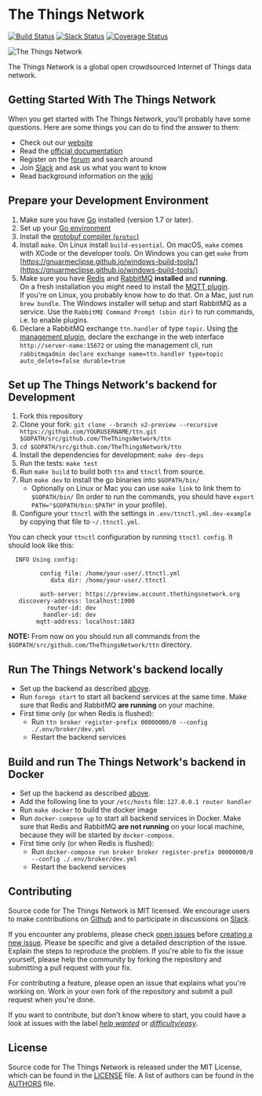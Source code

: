 The Things Network
==================

[![Build Status](https://travis-ci.org/TheThingsNetwork/ttn.svg?branch=develop)](https://travis-ci.org/TheThingsNetwork/ttn) [![Slack Status](https://slack.thethingsnetwork.org/badge.svg)](https://slack.thethingsnetwork.org/) [![Coverage Status](https://coveralls.io/repos/github/TheThingsNetwork/ttn/badge.svg?branch=develop)](https://coveralls.io/github/TheThingsNetwork/ttn?branch=develop)

![The Things Network](http://thethingsnetwork.org/static/ttn/media/The%20Things%20Uitlijning.svg)

The Things Network is a global open crowdsourced Internet of Things data network.

## Getting Started With The Things Network

When you get started with The Things Network, you'll probably have some questions. Here are some things you can do to find the answer to them:

- Check out our [website](https://www.thethingsnetwork.org/)
- Read the [official documentation](https://www.thethingsnetwork.org/docs/)
- Register on the [forum](https://www.thethingsnetwork.org/forum/) and search around
- Join [Slack](https://slack.thethingsnetwork.org) and ask us what you want to know
- Read background information on the [wiki](https://www.thethingsnetwork.org/wiki/)

## Prepare your Development Environment

1. Make sure you have [Go](https://golang.org) installed (version 1.7 or later).
2. Set up your [Go environment](https://golang.org/doc/code.html#GOPATH)
3. Install the [protobuf compiler (`protoc`)](https://github.com/google/protobuf/releases)
4. Install `make`. On Linux install `build-essential`. On macOS, `make` comes with XCode or the developer tools. On Windows you can get `make` from [https://gnuarmeclipse.github.io/windows-build-tools/](https://gnuarmeclipse.github.io/windows-build-tools/)
5. Make sure you have [Redis](http://redis.io/download) and [RabbitMQ](https://www.rabbitmq.com/download.html) **installed** and **running**.  
  On a fresh installation you might need to install the [MQTT plugin](https://www.rabbitmq.com/mqtt.html).  
  If you're on Linux, you probably know how to do that. On a Mac, just run `brew bundle`. The Windows installer will setup and start RabbitMQ as a service. Use the `RabbitMQ Command Prompt (sbin dir)` to run commands, i.e. to enable plugins.
6. Declare a RabbitMQ exchange `ttn.handler` of type `topic`. Using [the management plugin](http://www.rabbitmq.com/management.html), declare the exchange in the web interface `http://server-name:15672` or using the management cli, run `rabbitmqadmin declare exchange name=ttn.handler type=topic auto_delete=false durable=true`

## Set up The Things Network's backend for Development

1. Fork this repository
2. Clone your fork: `git clone --branch v2-preview --recursive https://github.com/YOURUSERNAME/ttn.git $GOPATH/src/github.com/TheThingsNetwork/ttn`
3. `cd $GOPATH/src/github.com/TheThingsNetwork/ttn`
4. Install the dependencies for development: `make dev-deps`
5. Run the tests: `make test`
6. Run `make build` to build both `ttn` and `ttnctl` from source. 
7. Run `make dev` to install the go binaries into `$GOPATH/bin/`
    * Optionally on Linux or Mac you can use `make link` to link them to `$GOPATH/bin/` (In order to run the commands, you should have `export PATH="$GOPATH/bin:$PATH"` in your profile).
8. Configure your `ttnctl` with the settings in `.env/ttnctl.yml.dev-example` by copying that file to `~/.ttnctl.yml`.

You can check your `ttnctl` configuration by running `ttnctl config`. It should look like this:

```
  INFO Using config:

         config file: /home/your-user/.ttnctl.yml
            data dir: /home/your-user/.ttnctl

         auth-server: https://preview.account.thethingsnetwork.org
   discovery-address: localhost:1900
           router-id: dev
          handler-id: dev
        mqtt-address: localhost:1883
```

**NOTE:** From now on you should run all commands from the `$GOPATH/src/github.com/TheThingsNetwork/ttn` directory.

## Run The Things Network's backend locally

- Set up the backend as described [above](#set-up-the-things-networks-backend-for-development).
- Run `forego start` to start all backend services at the same time. Make sure that Redis and RabbitMQ **are running** on your machine.
- First time only (or when Redis is flushed):
  * Run `ttn broker register-prefix 00000000/0 --config ./.env/broker/dev.yml`
  * Restart the backend services

## Build and run The Things Network's backend in Docker

- Set up the backend as described [above](#set-up-the-things-networks-backend-for-development).
- Add the following line to your `/etc/hosts` file:
    `127.0.0.1 router handler`
- Run `make docker` to build the docker image
- Run `docker-compose up` to start all backend services in Docker. Make sure that Redis and RabbitMQ **are not running** on your local machine, because they will be started by `docker-compose`.
- First time only (or when Redis is flushed):
  * Run `docker-compose run broker broker register-prefix 00000000/0 --config ./.env/broker/dev.yml`
  * Restart the backend services

## Contributing

Source code for The Things Network is MIT licensed. We encourage users to make contributions on [Github](https://github.com/TheThingsNetwork/ttn) and to participate in discussions on [Slack](https://slack.thethingsnetwork.org).

If you encounter any problems, please check [open issues](https://github.com/TheThingsNetwork/ttn/issues) before [creating a new issue](https://github.com/TheThingsNetwork/ttn/issues/new). Please be specific and give a detailed description of the issue. Explain the steps to reproduce the problem. If you're able to fix the issue yourself, please help the community by forking the repository and submitting a pull request with your fix.

For contributing a feature, please open an issue that explains what you're working on. Work in your own fork of the repository and submit a pull request when you're done.

If you want to contribute, but don't know where to start, you could have a look at issues with the label [*help wanted*](https://github.com/TheThingsNetwork/ttn/labels/help%20wanted) or [*difficulty/easy*](https://github.com/TheThingsNetwork/ttn/labels/difficulty%2Feasy).

## License

Source code for The Things Network is released under the MIT License, which can be found in the [LICENSE](LICENSE) file. A list of authors can be found in the [AUTHORS](AUTHORS) file.
